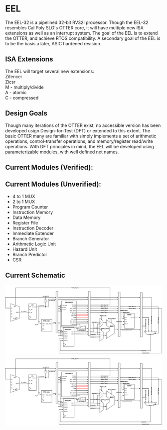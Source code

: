 # EEL
The EEL-32 is a pipelined 32-bit RV32I processor. Though the EEL-32 resembles Cal Poly SLO's OTTER core, it will have multiple new ISA extensions as well as an interrupt system. The goal of the EEL is to extend the OTTER, and achieve RTOS compatibility. A secondary goal of the EEL is to be the basis a later, ASIC hardened revision.
## ISA Extensions
The EEL will target several new extensions:
<br>Zifencei
<br>Zicsr
<br>M - multiply/divide
<br>A - atomic
<br>C - compressed

## Design Goals
Though many iterations of the OTTER exist, no accessible version has been developed usign Design-for-Test (DFT) or extended to this extent. The basic OTTER many are familiar with simply implements a set of arithmetic operations, control-transfer operations, and memory/register read/write operations. With DFT principles in mind, the EEL will be developed using parameterizable modules, with well defined net names. 

## Current Modules (Verified):

## Current Modules (Unverified):
- 4 to 1 MUX
- 2 to 1 MUX
- Program Counter
- Instruction Memory
- Data Memory
- Register File
- Instruction Decoder
- Immediate Extender
- Branch Generator
- Arithmetic Logic Unit
- Hazard Unit
- Branch Predictor
- CSR
## Current Schematic
![Alt text](./images/EEL_DIAGRAM.svg)
<img src="./images/EEL_DIAGRAM.svg" alt="Project logo" width="1320">
